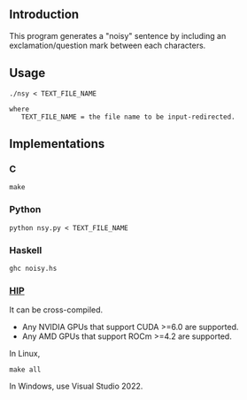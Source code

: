 ## Introduction

This program generates a "noisy" sentence by including an exclamation/question mark between each characters.

## Usage

```
./nsy < TEXT_FILE_NAME

where
   TEXT_FILE_NAME = the file name to be input-redirected.
```

## Implementations

### C

```
make
```

### Python

```
python nsy.py < TEXT_FILE_NAME
```

### Haskell

```
ghc noisy.hs 
```

### [HIP](https://github.com/ROCm/HIP)

It can be cross-compiled.

- Any NVIDIA GPUs that support CUDA >=6.0 are supported.
- Any AMD GPUs that support ROCm >=4.2 are supported.

In Linux,

```
make all
```

In Windows, use Visual Studio 2022.